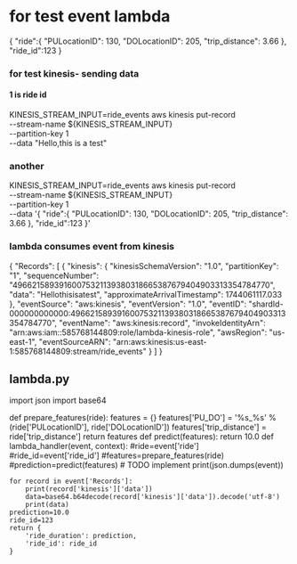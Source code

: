 # for test event  lambda
{
  "ride":{
    "PULocationID": 130,
    "DOLocationID": 205,
    "trip_distance": 3.66
  },
  "ride_id":123
}

### for test kinesis- sending data
#### 1 is ride id
KINESIS_STREAM_INPUT=ride_events
aws kinesis put-record \
    --stream-name ${KINESIS_STREAM_INPUT} \
    --partition-key 1 \
    --data "Hello,this is a test"
### another
KINESIS_STREAM_INPUT=ride_events
aws kinesis put-record \
    --stream-name ${KINESIS_STREAM_INPUT} \
    --partition-key 1 \
    --data '{
        "ride":{
            "PULocationID": 130,
            "DOLocationID": 205,
            "trip_distance": 3.66
        },
        "ride_id":123
    }'
### lambda consumes event from kinesis
{
    "Records": [
        {
            "kinesis": {
                "kinesisSchemaVersion": "1.0",
                "partitionKey": "1",
                "sequenceNumber": "49662158939160075321139380318665387679404903313354784770",
                "data": "Hellothisisatest",
                "approximateArrivalTimestamp": 1744061117.033
            },
            "eventSource": "aws:kinesis",
            "eventVersion": "1.0",
            "eventID": "shardId-000000000000:49662158939160075321139380318665387679404903313354784770",
            "eventName": "aws:kinesis:record",
            "invokeIdentityArn": "arn:aws:iam::585768144809:role/lambda-kinesis-role",
            "awsRegion": "us-east-1",
            "eventSourceARN": "arn:aws:kinesis:us-east-1:585768144809:stream/ride_events"
        }
    ]
}

## lambda.py
import json
import base64

def prepare_features(ride):
    features = {}
    features['PU_DO'] = '%s_%s' % (ride['PULocationID'], ride['DOLocationID'])
    features['trip_distance'] = ride['trip_distance']
    return features
def predict(features):
    return 10.0
def lambda_handler(event, context):
    #ride=event['ride']
    #ride_id=event['ride_id']
    #features=prepare_features(ride)
    #prediction=predict(features)
    # TODO implement
    print(json.dumps(event))

    for record in event['Records']:
        print(record['kinesis']['data'])
        data=base64.b64decode(record['kinesis']['data']).decode('utf-8')
        print(data)
    prediction=10.0
    ride_id=123
    return {
        'ride_duration': prediction,
        'ride_id': ride_id
    }